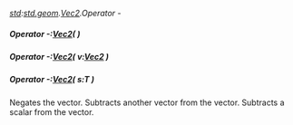 _[std](../../modules/std/std-module.md):[std.geom](../../modules/std/std-geom.md).[Vec2<T>](../../modules/std/std-geom-vec2.md).Operator -_
##### Operator -:[Vec2](../../modules/std/std-geom-vec2.md)<T>(  )
##### Operator -:[Vec2](../../modules/std/std-geom-vec2.md)<T>( v:[Vec2](../../modules/std/std-geom-vec2.md)<T> )
##### Operator -:[Vec2](../../modules/std/std-geom-vec2.md)<T>( s:T )
Negates the vector.
Subtracts another vector from the vector.
Subtracts a scalar from the vector.
